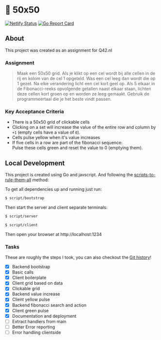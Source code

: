 # 💠 50x50

[![Netlify Status](https://api.netlify.com/api/v1/badges/a244c9b2-a108-4d53-82d4-085ae5293cfd/deploy-status)](https://app.netlify.com/sites/50x50/deploys)
[![Go Report Card](https://goreportcard.com/badge/github.com/koenbollen/50x50)](https://goreportcard.com/report/github.com/koenbollen/50x50)

## About

This project was created as an assignment for Q42.nl

### Assignment

> Maak een 50x50 grid. Als je klikt op een cel wordt bij alle cellen in de rij en kolom van de cel 1 opgeteld. Was een cel leeg dan wordt die op 1 gezet. Na elke verandering licht een cel kort geel op. Als 5 elkaar in de Fibonacci-reeks opvolgende getallen naast elkaar staan, lichten deze cellen kort groen op en worden ze leeg gemaakt. Gebruik de programmeertaal die je het beste vindt passen.

### Key Acceptance Criteria

- There is a 50x50 grid of clickable cells
- Clicking on a set will increase the value of the entire row and column by `+1` (empty cells have a value of `0`).
- Cells pulse yellow when it's value increases
- If five cells in a row are part of the fibonacci sequence:  
    Pulse these cells green and reset the value to 0 (emptying them).

## Local Development

This project is created using Go and javscript. And following the 
[scripts-to-rule-them-all](https://github.com/github/scripts-to-rule-them-all) method:

To get all dependencies up and running just run:

```bash
$ script/bootstrap
```

Then start the server and client separate terminals:

```bash
$ script/server
```

```bash
$ script/client
```

Then open your browser at http://localhost:1234

### Tasks

These are roughly the steps I took, you can also checkout the [Git history](https://github.com/koenbollen/50x50/commits/master)!

- [x] Backend bootstrap
- [x] Basic calls
- [x] Client boilerplate
- [x] Client grid based on data
- [x] Clickable grid
- [x] Backend value increase
- [x] Client yellow pulse
- [x] Backend fibonacci search and action
- [x] Client green pulse
- [x] Documentation and deployment
- [ ] Extract handlers from main
- [ ] Better Error reporting
- [ ] Error handling clientside
